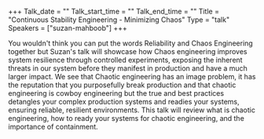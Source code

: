 +++
Talk_date = ""
Talk_start_time = ""
Talk_end_time = ""
Title = "Continuous Stability Engineering - Minimizing Chaos"
Type = "talk"
Speakers = ["suzan-mahboob"]
+++

You wouldn't think you can put the words Reliability and Chaos Engineering together but Suzan's talk will showcase how Chaos engineering improves system resilience through controlled experiments, exposing the inherent threats in our system before they manifest in production and have a much larger impact. We see that Chaotic engineering has an image problem, it has the reputation that you purposefully break production and that chaotic engineering is cowboy engineering but the true and best practices detangles your complex production systems and readies your systems, ensuring reliable, resilient environments. This talk will review what is chaotic engineering, how to ready your systems for chaotic engineering, and the importance of containment.
